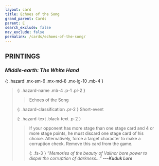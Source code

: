 ```yaml
---
layout: card
title: Echoes of the Song
grand_parent: Cards
parent: E
search_exclude: false
nav_exclude: false
permalink: /cards/echoes-of-the-song/
---
```


## PRINTINGS


### _Middle-earth: The White Hand_

{: .hazard .mx-sm-6 .mx-md-8 .mx-lg-10 .mb-4 }
> {: .hazard-name .mb-4 .p-1 .pl-2 }
> > <div class="hazard-mp"></div>
> > <div class="card-name">Echoes of the Song</div>
>
> {: .hazard-classification .pr-2 }
> Short-event
>
> {: .hazard-text .black-text .p-2 }
> > If your opponent has more stage than one stage card and 4 or more stage points, he must discard one stage card of his choice. Alternatively, force a target character to make a corruption check. Remove this card from the game. 
> > 
> > {: .fs-3 } 
> > _“Memories of the beauty of Valinor bore power to dispel the corruption of darkness...”_ ***---&#65279;Kuduk Lore*** 
>
